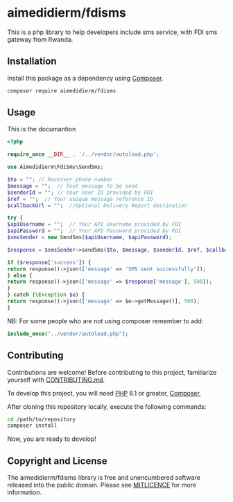 # aimedidierm/fdisms

This is a php library to help developers include sms service, with FDI sms gateway from Rwanda.

## Installation

Install this package as a dependency using [Composer](https://getcomposer.org).

```bash
composer require aimedidierm/fdisms
```

## Usage

This is the documantion

```php
<?php

require_once __DIR__ . '/../vendor/autoload.php';

use Aimedidierm\FdiSms\SendSms;

$to = ""; // Receiver phone number
$message = "";  // Text message to be send
$senderId = ""; // Your User ID provided by FDI
$ref = "";  // Your unique message reference ID
$callbackUrl = "";  //Optional Delivery Report destination

try {
$apiUsername = "";  // Your API Username provided by FDI
$apiPassword = "";  // Your API Password provided by FDI
$smsSender = new SendSms($apiUsername, $apiPassword);

$response = $smsSender->sendSms($to, $message, $senderId, $ref, $callbackUrl);

if ($response['success']) {
return response()->json(['message' => 'SMS sent successfully']);
} else {
return response()->json(['message' => $response['message'], 500]);
}
} catch (\Exception $e) {
return response()->json(['message' => $e->getMessage()], 500);
}

```

NB: For some people who are not using composer remember to add:

```php
include_once("../vendor/autoload.php");
```

## Contributing

Contributions are welcome! Before contributing to this project, familiarize
yourself with [CONTRIBUTING.md](CONTRIBUTING.md).

To develop this project, you will need [PHP](https://www.php.net) 8.1 or greater,
[Composer](https://getcomposer.org),

After cloning this repository locally, execute the following commands:

```bash
cd /path/to/repository
composer install
```

Now, you are ready to develop!

## Copyright and License

The aimedidierm/fdisms library is free and unencumbered software released into the
public domain. Please see [MITLICENCE](MITLICENCE) for more information.
